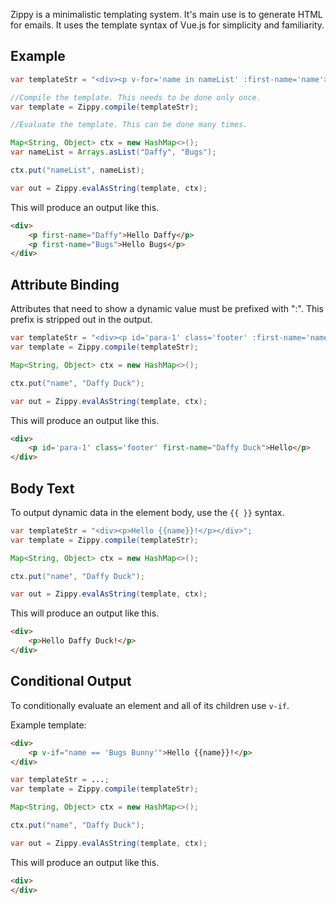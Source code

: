 Zippy is a minimalistic templating system. It's main use is to generate HTML for emails. It uses
the template syntax of Vue.js for simplicity and familiarity.

## Example

```java
var templateStr = "<div><p v-for='name in nameList' :first-name='name'>Hello {{name}}</p></div>";

//Compile the template. This needs to be done only once.
var template = Zippy.compile(templateStr);

//Evaluate the template. This can be done many times.

Map<String, Object> ctx = new HashMap<>();
var nameList = Arrays.asList("Daffy", "Bugs");

ctx.put("nameList", nameList);

var out = Zippy.evalAsString(template, ctx);
```

This will produce an output like this.

```html
<div>
    <p first-name="Daffy">Hello Daffy</p>
    <p first-name="Bugs">Hello Bugs</p>
</div>
```

## Attribute Binding
Attributes that need to show a dynamic value must be prefixed with ":". This prefix is stripped out in the output.

```java
var templateStr = "<div><p id='para-1' class='footer' :first-name='name'>Hello</p></div>";
var template = Zippy.compile(templateStr);

Map<String, Object> ctx = new HashMap<>();

ctx.put("name", "Daffy Duck");

var out = Zippy.evalAsString(template, ctx);
```

This will produce an output like this.

```html
<div>
    <p id='para-1' class='footer' first-name="Daffy Duck">Hello</p>
</div>
```

## Body Text
To output dynamic data in the element body, use the ``{{ }}`` syntax.

```java
var templateStr = "<div><p>Hello {{name}}!</p></div>";
var template = Zippy.compile(templateStr);

Map<String, Object> ctx = new HashMap<>();

ctx.put("name", "Daffy Duck");

var out = Zippy.evalAsString(template, ctx);
```

This will produce an output like this.

```html
<div>
    <p>Hello Daffy Duck!</p>
</div>
```

## Conditional Output
To conditionally evaluate an element and all of its children use ``v-if``.

Example template:

```html
<div>
    <p v-if="name == 'Bugs Bunny'">Hello {{name}}!</p>
</div>
```

```java
var templateStr = ...;
var template = Zippy.compile(templateStr);

Map<String, Object> ctx = new HashMap<>();

ctx.put("name", "Daffy Duck");

var out = Zippy.evalAsString(template, ctx);
```

This will produce an output like this.

```html
<div>
</div>
```